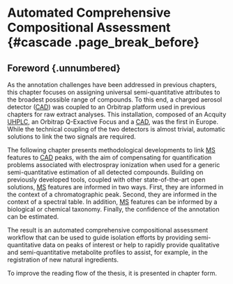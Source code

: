 # Automated Comprehensive Compositional Assessment {#cascade .page_break_before}

## Foreword {.unnumbered}

As the annotation challenges have been addressed in previous chapters, this chapter focuses on assigning universal semi-quantitative attributes to the broadest possible range of compounds.
To this end, a charged aerosol detector ([CAD](#cad)) was coupled to an Orbitrap platform used in previous chapters for raw extract analyses.
This installation, composed of an Acquity [UHPLC](#uhplc), an Orbitrap Q-Exactive Focus and a [CAD](#cad), was the first in Europe.
While the technical coupling of the two detectors is almost trivial, automatic solutions to link the two signals are required.

The following chapter presents methodological developments to link [MS](#ms) features to [CAD](#cad) peaks, with the aim of compensating for quantification problems associated with electrospray ionization when used for a generic semi-quantitative estimation of all detected compounds.
Building on previously developed tools, coupled with other state-of-the-art open solutions, 
[MS](#ms) features are informed in two ways.
First, they are informed in the context of a chromatographic peak.
Second, they are informed in the context of a spectral table.
In addition, [MS](#ms) features can be informed by a biological or chemical taxonomy.
Finally, the confidence of the annotation can be estimated.

The result is an automated comprehensive compositional assessment workflow that can be used to guide isolation efforts by providing semi-quantitative data on peaks of interest or help to rapidly provide qualitative and semi-quantitative metabolite profiles to assist, for example, in the registration of new natural ingredients.

To improve the reading flow of the thesis, it is presented in chapter form.

<!-- \newpage -->